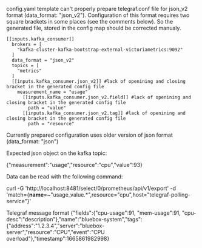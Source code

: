 config.yaml template can't properly prepare telegraf.conf file for json_v2 format (data_format: "json_v2").
Configuration of this format requires two square brackets in some places (see the comments below).
So the generated file, stored in the config map should be corrected manualy.

    [[inputs.kafka_consumer]]
      brokers = [
        "kafka-cluster-kafka-bootstrap-external-victoriametrics:9092"
      ]
      data_format = "json_v2"
      topics = [
        "metrics"
      ]
      [[inputs.kafka_consumer.json_v2]] #lack of openining and closing bracket in the generated config file
        measurement_name = "usage"
          [[inputs.kafka_consumer.json_v2.field]] #lack of openining and closing bracket in the generated config file
            path = "value"
          [[inputs.kafka_consumer.json_v2.tag]] #lack of openining and closing bracket in the generated config file
            path = "resource"


Currently prepared configuration uses older version of json format (data_format: "json")

Expected json object on the kafka topic:

{"measurement":"usage","resource":"cpu","value":93}

Data can be read with the following command:

curl -G 'http://localhost:8481/select/0/prometheus/api/v1/export' -d 'match={__name__=~"usage_value.*",resource="cpu",host="telegraf-polling-service"}'

Telegraf message format
{"fields":{"cpu-usage":91, "mem-usage":91, "cpu-desc":"description"},"name":"bluebox-system","tags":{"address":"1.2.3.4","server":"bluebox-server","resource":"CPU","event":"CPU overload"},"timestamp":1665861982998}
